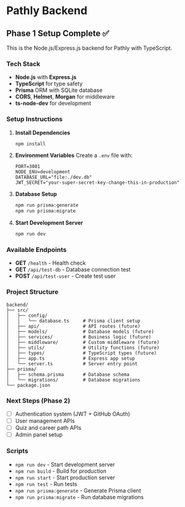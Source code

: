 # Pathly Backend

## Phase 1 Setup Complete ✅

This is the Node.js/Express.js backend for Pathly with TypeScript.

### Tech Stack
- **Node.js** with **Express.js**
- **TypeScript** for type safety
- **Prisma** ORM with SQLite database
- **CORS**, **Helmet**, **Morgan** for middleware
- **ts-node-dev** for development

### Setup Instructions

1. **Install Dependencies**
   ```bash
   npm install
   ```

2. **Environment Variables**
   Create a `.env` file with:
   ```
   PORT=3001
   NODE_ENV=development
   DATABASE_URL="file:./dev.db"
   JWT_SECRET="your-super-secret-key-change-this-in-production"
   ```

3. **Database Setup**
   ```bash
   npm run prisma:generate
   npm run prisma:migrate
   ```

4. **Start Development Server**
   ```bash
   npm run dev
   ```

### Available Endpoints

- **GET** `/health` - Health check
- **GET** `/api/test-db` - Database connection test
- **POST** `/api/test-user` - Create test user

### Project Structure

```
backend/
├── src/
│   ├── config/
│   │   └── database.ts     # Prisma client setup
│   ├── api/                # API routes (future)
│   ├── models/             # Database models (future)
│   ├── services/           # Business logic (future)
│   ├── middleware/         # Custom middleware (future)
│   ├── utils/              # Utility functions (future)
│   ├── types/              # TypeScript types (future)
│   ├── app.ts              # Express app setup
│   └── server.ts           # Server entry point
├── prisma/
│   ├── schema.prisma       # Database schema
│   └── migrations/         # Database migrations
└── package.json
```

### Next Steps (Phase 2)
- [ ] Authentication system (JWT + GitHub OAuth)
- [ ] User management APIs
- [ ] Quiz and career path APIs
- [ ] Admin panel setup

### Scripts

- `npm run dev` - Start development server
- `npm run build` - Build for production
- `npm run start` - Start production server
- `npm run test` - Run tests
- `npm run prisma:generate` - Generate Prisma client
- `npm run prisma:migrate` - Run database migrations 